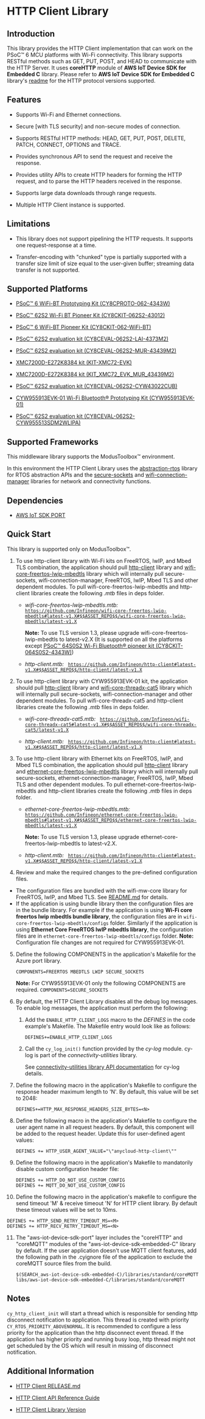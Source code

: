 # HTTP Client Library


## Introduction

This library provides the HTTP Client implementation that can work on the PSoC&trade; 6 MCU platforms with Wi-Fi connectivity.
This library supports RESTful methods such as GET, PUT, POST, and HEAD to communicate with the HTTP Server. It uses **coreHTTP** module of **AWS IoT Device SDK for Embedded C** library. Please refer to **AWS IoT Device SDK for Embedded C** library's [readme](https://github.com/aws/aws-iot-device-sdk-embedded-C/tree/202011.00#corehttp) for the HTTP protocol versions supported.

## Features

- Supports Wi-Fi and Ethernet connections.

- Secure [with TLS security] and non-secure modes of connection.

- Supports RESTful HTTP methods: HEAD, GET, PUT, POST, DELETE, PATCH, CONNECT, OPTIONS and TRACE.

- Provides synchronous API to send the request and receive the response.

- Provides utility APIs to create HTTP headers for forming the HTTP request, and to parse the HTTP headers received in the response.

- Supports large data downloads through range requests.

- Multiple HTTP Client instance is supported.

## Limitations

- This library does not support pipelining the HTTP requests. It supports one request-response at a time.

- Transfer-encoding with "chunked" type is partially supported with a transfer size limit of size equal to the user-given buffer; streaming data transfer is not supported.

## Supported Platforms

- [PSoC&trade; 6 WiFi-BT Prototyping Kit (CY8CPROTO-062-4343W)](https://www.infineon.com/cms/en/product/evaluation-boards/cy8cproto-062-4343w/)

- [PSoC&trade; 62S2 Wi-Fi BT Pioneer Kit (CY8CKIT-062S2-43012)](https://www.infineon.com/cms/en/product/evaluation-boards/cy8ckit-062s2-43012/)

- [PSoC&trade; 6 WiFi-BT Pioneer Kit (CY8CKIT-062-WiFi-BT)](https://www.infineon.com/cms/en/product/evaluation-boards/cy8ckit-062-wifi-bt/)

- [PSoC&trade; 62S2 evaluation kit (CY8CEVAL-062S2-LAI-4373M2)](https://www.infineon.com/cms/en/product/evaluation-boards/cy8ceval-062s2/)

- [PSoC&trade; 62S2 evaluation kit (CY8CEVAL-062S2-MUR-43439M2)](https://www.infineon.com/cms/en/product/evaluation-boards/cy8ceval-062s2/)

- [XMC7200D-E272K8384 kit (KIT-XMC72-EVK)](https://www.infineon.com/cms/en/product/evaluation-boards/kit_xmc72_evk/)

- [XMC7200D-E272K8384 kit (KIT_XMC72_EVK_MUR_43439M2)](https://www.infineon.com/cms/en/product/evaluation-boards/kit_xmc72_evk/)

- [PSoC&trade; 62S2 evaluation kit (CY8CEVAL-062S2-CYW43022CUB)](https://www.infineon.com/cms/en/product/evaluation-boards/cy8ceval-062s2/)

- [CYW955913EVK-01 Wi-Fi Bluetooth&reg; Prototyping Kit (CYW955913EVK-01)](https://www.infineon.com/CYW955913EVK-01)

- [PSoC&trade; 62S2 evaluation kit (CY8CEVAL-062S2-CYW955513SDM2WLIPA)]( https://www.infineon.com/cms/en/product/evaluation-boards/cy8ceval-062s2/ )

## Supported Frameworks

This middleware library supports the ModusToolbox&trade; environment.

In this environment the HTTP Client Library uses the [abstraction-rtos](https://github.com/Infineon/abstraction-rtos) library for RTOS abstraction APIs and the [secure-sockets](https://github.com/Infineon/secure-sockets) and [wifi-connection-manager](https://github.com/Infineon/wifi-connection-manager) libraries for network and connectivity functions.

## Dependencies

- [AWS IoT SDK PORT](https://github.com/Infineon/aws-iot-device-sdk-port)

## Quick Start

This library is supported only on ModusToolbox&trade;.

1. To use http-client library with Wi-Fi kits on FreeRTOS, lwIP, and Mbed TLS combination, the application should pull [http-client](https://github.com/Infineon/http-client) library and [wifi-core-freertos-lwip-mbedtls](https://github.com/Infineon/wifi-core-freertos-lwip-mbedtls) library which will internally pull secure-sockets, wifi-connection-manager, FreeRTOS, lwIP, Mbed TLS and other dependent modules.
To pull wifi-core-freertos-lwip-mbedtls and http-client libraries create the following *.mtb* files in deps folder.
   - *wifi-core-freertos-lwip-mbedtls.mtb:*
      <code>
      https://github.com/Infineon/wifi-core-freertos-lwip-mbedtls#latest-v1.X#$$ASSET_REPO$$/wifi-core-freertos-lwip-mbedtls/latest-v1.X
      </code>

      **Note:** To use TLS version 1.3, please upgrade wifi-core-freertos-lwip-mbedtls to latest-v2.X (It is supported on all the platforms except [PSoC&trade; 64S0S2 Wi-Fi Bluetooth&reg; pioneer kit (CY8CKIT-064S0S2-4343W)](https://www.cypress.com/documentation/development-kitsboards/psoc-64-standard-secure-aws-wi-fi-bt-pioneer-kit-cy8ckit))
   - *http-client.mtb:*
      <code>
      https://github.com/Infineon/http-client#latest-v1.X#$$ASSET_REPO$$/http-client/latest-v1.X
      </code>

2. To use http-client library with CYW955913EVK-01 kit, the application should pull [http-client](https://github.com/Infineon/http-client) library and [wifi-core-threadx-cat5](https://github.com/Infineon/wifi-core-threadx-cat5) library which will internally pull secure-sockets, wifi-connection-manager and other dependent modules.
To pull wifi-core-threadx-cat5 and http-client libraries create the following *.mtb* files in deps folder.
   - *wifi-core-threadx-cat5.mtb:*
      <code>
      https://github.com/Infineon/wifi-core-threadx-cat5#latest-v1.X#$$ASSET_REPO$$/wifi-core-threadx-cat5/latest-v1.X
      </code>

   - *http-client.mtb:*
      <code>
      https://github.com/Infineon/http-client#latest-v1.X#$$ASSET_REPO$$/http-client/latest-v1.X
      </code>

3. To use http-client library with Ethernet kits on FreeRTOS, lwIP, and Mbed TLS combination, the application should pull [http-client](https://github.com/Infineon/http-client) library and [ethernet-core-freertos-lwip-mbedtls](https://github.com/Infineon/ethernet-core-freertos-lwip-mbedtls) library which will internally pull secure-sockets, ethernet-connection-manager, FreeRTOS, lwIP, Mbed TLS and other dependent modules.
To pull ethernet-core-freertos-lwip-mbedtls and http-client libraries create the following *.mtb* files in deps folder.
   - *ethernet-core-freertos-lwip-mbedtls.mtb:*
      <code>
      https://github.com/Infineon/ethernet-core-freertos-lwip-mbedtls#latest-v1.X#$$ASSET_REPO$$/ethernet-core-freertos-lwip-mbedtls/latest-v1.X
      </code>

      **Note:** To use TLS version 1.3, please upgrade ethernet-core-freertos-lwip-mbedtls to latest-v2.X.
   - *http-client.mtb:*
      <code>
      https://github.com/Infineon/http-client#latest-v1.X#$$ASSET_REPO$$/http-client/latest-v1.X
      </code>

4. Review and make the required changes to the pre-defined configuration files.
 - The configuration files are bundled with the wifi-mw-core library for FreeRTOS, lwIP, and Mbed TLS. See [README.md](https://github.com/Infineon/wifi-mw-core/blob/master/README.md) for details.
 - If the application is using bundle library then the configuration files are in the bundle library. For example if the application is using **Wi-Fi core freertos lwip mbedtls bundle library**, the configuration files are in `wifi-core-freertos-lwip-mbedtls/configs` folder. Similarly if the application is using **Ethernet Core FreeRTOS lwIP mbedtls library**, the configuration files are in `ethernet-core-freertos-lwip-mbedtls/configs` folder.
 **Note:** Configuration file changes are not required for CYW955913EVK-01.

5. Define the following COMPONENTS in the application's Makefile for the Azure port library.
    ```
    COMPONENTS=FREERTOS MBEDTLS LWIP SECURE_SOCKETS
    ```
    **Note:** For CYW955913EVK-01 only the following COMPONENTS are required.
              ```
              COMPONENTS=SECURE_SOCKETS
              ```
6. By default, the HTTP Client Library disables all the debug log messages. To enable log messages, the application must perform the following:

   1. Add the `ENABLE_HTTP_CLIENT_LOGS` macro to the *DEFINES* in the code example's Makefile. The Makefile entry would look like as follows:
       ```
       DEFINES+=ENABLE_HTTP_CLIENT_LOGS
       ```
   2. Call the `cy_log_init()` function provided by the *cy-log* module. cy-log is part of the *connectivity-utilities* library.

      See [connectivity-utilities library API documentation](https://infineon.github.io/connectivity-utilities/api_reference_manual/html/group__logging__utils.html) for cy-log details.

7. Define the following macro in the application's Makefile to configure the response header maximum length to 'N'. By default, this value will be set to 2048:
   ```
   DEFINES+=HTTP_MAX_RESPONSE_HEADERS_SIZE_BYTES=<N>
   ```
8. Define the following macro in the application's Makefile to configure the user agent name in all request headers. By default, this component will be added to the request header. Update this for user-defined agent values:

   ```
   DEFINES += HTTP_USER_AGENT_VALUE="\"anycloud-http-client\""
   ```
9. Define the following macro in the application's Makefile to mandatorily disable custom configuration header file:
   ```
   DEFINES += HTTP_DO_NOT_USE_CUSTOM_CONFIG
   DEFINES += MQTT_DO_NOT_USE_CUSTOM_CONFIG
   ```
10. Define the following macro in the application's makefile to configure the send timeout 'M' & receive timeout 'N' for HTTP client library. By default these timeout values will be set to 10ms.
   ```
   DEFINES += HTTP_SEND_RETRY_TIMEOUT_MS=<M>
   DEFINES += HTTP_RECV_RETRY_TIMEOUT_MS=<N>
   ```
11. The "aws-iot-device-sdk-port" layer includes the "coreHTTP" and "coreMQTT" modules of the "aws-iot-device-sdk-embedded-C" library by default. If the user application doesn't use MQTT client features, add the following path in the .cyignore file of the application to exclude the coreMQTT source files from the build.

       ```
       $(SEARCH_aws-iot-device-sdk-embedded-C)/libraries/standard/coreMQTT
       libs/aws-iot-device-sdk-embedded-C/libraries/standard/coreMQTT
       ```
## Notes

`cy_http_client_init` will start a thread which is responsible for sending http disconnect notification to application. This thread is created with priority `CY_RTOS_PRIORITY_ABOVENORMAL`. It is recommended to configure a less priority for the application than the http disconnect event thread. If the application has higher priority and running busy loop, http thread might not get scheduled by the OS which will result in missing of disconnect notification.

## Additional Information

- [HTTP Client RELEASE.md](./RELEASE.md)

- [HTTP Client API Reference Guide](https://infineon.github.io/http-client/api_reference_manual/html/index.html)

- [HTTP Client Library Version](./version.xml)
